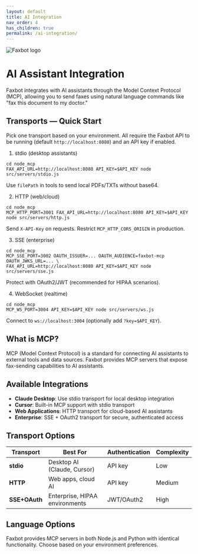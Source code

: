 ```yaml
---
layout: default
title: AI Integration
nav_order: 4
has_children: true
permalink: /ai-integration/
---
```


<div class="home-hero">
  <img src="{{ site.baseurl }}/docs/assets/images/faxbot_full_logo.png" alt="Faxbot logo" />
</div>

# AI Assistant Integration

Faxbot integrates with AI assistants through the Model Context Protocol (MCP), allowing you to send faxes using natural language commands like "fax this document to my doctor."

## Transports — Quick Start

Pick one transport based on your environment. All require the Faxbot API to be running (default `http://localhost:8080`) and an API key if enabled.

1) stdio (desktop assistants)
```
cd node_mcp
FAX_API_URL=http://localhost:8080 API_KEY=$API_KEY node src/servers/stdio.js
```
Use `filePath` in tools to send local PDFs/TXTs without base64.

2) HTTP (web/cloud)
```
cd node_mcp
MCP_HTTP_PORT=3001 FAX_API_URL=http://localhost:8080 API_KEY=$API_KEY node src/servers/http.js
```
Send `X-API-Key` on requests. Restrict `MCP_HTTP_CORS_ORIGIN` in production.

3) SSE (enterprise)
```
cd node_mcp
MCP_SSE_PORT=3002 OAUTH_ISSUER=... OAUTH_AUDIENCE=faxbot-mcp OAUTH_JWKS_URL=... \
FAX_API_URL=http://localhost:8080 API_KEY=$API_KEY node src/servers/sse.js
```
Protect with OAuth2/JWT (recommended for HIPAA scenarios).

4) WebSocket (realtime)
```
cd node_mcp
MCP_WS_PORT=3004 API_KEY=$API_KEY node src/servers/ws.js
```
Connect to `ws://localhost:3004` (optionally add `?key=$API_KEY`).

## What is MCP?

MCP (Model Context Protocol) is a standard for connecting AI assistants to external tools and data sources. Faxbot provides MCP servers that expose fax-sending capabilities to AI assistants.

## Available Integrations

- **Claude Desktop**: Use stdio transport for local desktop integration
- **Cursor**: Built-in MCP support with stdio transport  
- **Web Applications**: HTTP transport for cloud-based AI assistants
- **Enterprise**: SSE + OAuth2 transport for secure, authenticated access

## Transport Options

| Transport | Best For | Authentication | Complexity |
|-----------|----------|----------------|------------|
| **stdio** | Desktop AI (Claude, Cursor) | API key | Low |
| **HTTP** | Web apps, cloud AI | API key | Medium |
| **SSE+OAuth** | Enterprise, HIPAA environments | JWT/OAuth2 | High |

## Language Options

Faxbot provides MCP servers in both Node.js and Python with identical functionality. Choose based on your environment preferences.
